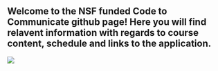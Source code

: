
## Welcome to the NSF funded Code to Communicate github page! Here you will find relavent information with regards to course content, schedule and links to the application. 


![](https://i.imgur.com/PUuI42N.jpg)





